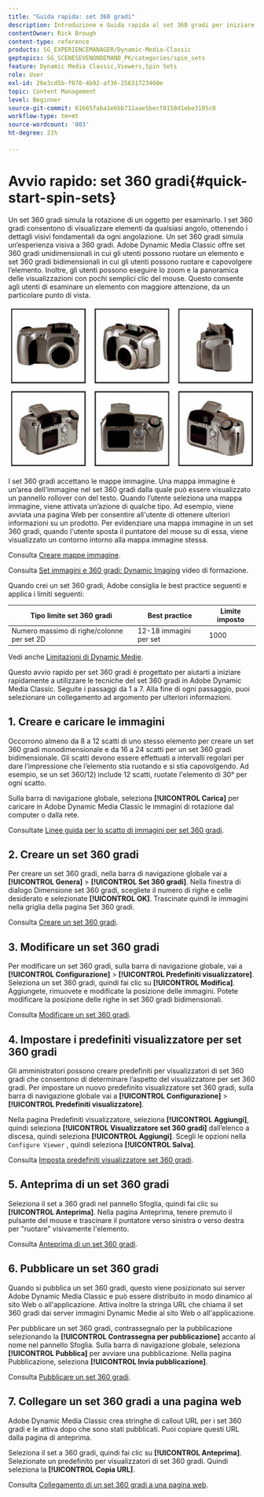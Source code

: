 ```yaml
---
title: "Guida rapida: set 360 gradi"
description: Introduzione e Guida rapida al set 360 gradi per iniziare subito a utilizzare Adobe Dynamic Media Classic.
contentOwner: Rick Brough
content-type: reference
products: SG_EXPERIENCEMANAGER/Dynamic-Media-Classic
geptopics: SG_SCENESEVENONDEMAND_PK/categories/spin_sets
feature: Dynamic Media Classic,Viewers,Spin Sets
role: User
exl-id: 26e3cd5b-f070-4b92-af36-25631723460e
topic: Content Management
level: Beginner
source-git-commit: 61665faba1e6bb711aae5becf0150d1ebe3105c0
workflow-type: tm+mt
source-wordcount: '803'
ht-degree: 21%

---
```


# Avvio rapido: set 360 gradi{#quick-start-spin-sets}

Un set 360 gradi simula la rotazione di un oggetto per esaminarlo. I set 360 gradi consentono di visualizzare elementi da qualsiasi angolo, ottenendo i dettagli visivi fondamentali da ogni angolazione. Un set 360 gradi simula un’esperienza visiva a 360 gradi. Adobe Dynamic Media Classic offre set 360 gradi unidimensionali in cui gli utenti possono ruotare un elemento e set 360 gradi bidimensionali in cui gli utenti possono ruotare e capovolgere l’elemento. Inoltre, gli utenti possono eseguire lo zoom e la panoramica delle visualizzazioni con pochi semplici clic del mouse. Questo consente agli utenti di esaminare un elemento con maggiore attenzione, da un particolare punto di vista.

![Immagini per un set 360 gradi.](/help/using/assets/spin_set.png)

I set 360 gradi accettano le mappe immagine. Una mappa immagine è un’area dell’immagine nel set 360 gradi dalla quale può essere visualizzato un pannello rollover con del testo. Quando l’utente seleziona una mappa immagine, viene attivata un’azione di qualche tipo. Ad esempio, viene avviata una pagina Web per consentire all&#39;utente di ottenere ulteriori informazioni su un prodotto. Per evidenziare una mappa immagine in un set 360 gradi, quando l&#39;utente sposta il puntatore del mouse su di essa, viene visualizzato un contorno intorno alla mappa immagine stessa.

Consulta [Creare mappe immagine](creating-image-maps.md).

Consulta [Set immagini e 360 gradi: Dynamic Imaging](https://s7d5.scene7.com/s7viewers/html5/VideoViewer.html?videoserverurl=https://s7d5.scene7.com/is/content/&amp;emailurl=https://s7d5.scene7.com/s7/emailFriend&amp;serverUrl=https://s7d5.scene7.com/is/image/&amp;config=Scene7SharedAssets/Universal_HTML5_Video&amp;contenturl=https://s7d5.scene7.com/skins/&amp;asset=S7tutorials/556_Image%20&amp;%20Spin%20Sets_converted%20renamed_Dynamic%20Imaging-AVS) video di formazione.

Quando crei un set 360 gradi, Adobe consiglia le best practice seguenti e applica i limiti seguenti:

| Tipo limite set 360 gradi | Best practice | Limite imposto |
| --- | --- | --- |
| Numero massimo di righe/colonne per set 2D | 12-18 immagini per set | 1000 |

Vedi anche [Limitazioni di Dynamic Medie](/help/using/limitations.md).

Questo avvio rapido per set 360 gradi è progettato per aiutarti a iniziare rapidamente a utilizzare le tecniche del set 360 gradi in Adobe Dynamic Media Classic. Seguite i passaggi da 1 a 7. Alla fine di ogni passaggio, puoi selezionare un collegamento ad argomento per ulteriori informazioni.

## 1. Creare e caricare le immagini

Occorrono almeno da 8 a 12 scatti di uno stesso elemento per creare un set 360 gradi monodimensionale e da 16 a 24 scatti per un set 360 gradi bidimensionale. Gli scatti devono essere effettuati a intervalli regolari per dare l’impressione che l’elemento stia ruotando e si stia capovolgendo. Ad esempio, se un set 360/12) include 12 scatti, ruotate l&#39;elemento di 30° per ogni scatto.

Sulla barra di navigazione globale, seleziona **[!UICONTROL Carica]** per caricare in Adobe Dynamic Media Classic le immagini di rotazione dal computer o dalla rete.

Consultate [Linee guida per lo scatto di immagini per set 360 gradi](creating-spin-set.md#guidelines-for-shooting-spin-set-images).

## 2. Creare un set 360 gradi

Per creare un set 360 gradi, nella barra di navigazione globale vai a **[!UICONTROL Genera]** > **[!UICONTROL Set 360 gradi]**. Nella finestra di dialogo Dimensione set 360 gradi, scegliete il numero di righe e celle desiderato e selezionate **[!UICONTROL OK]**. Trascinate quindi le immagini nella griglia della pagina Set 360 gradi.

Consulta [Creare un set 360 gradi](creating-spin-set.md#creating-a-spin-set).

## 3. Modificare un set 360 gradi

Per modificare un set 360 gradi, sulla barra di navigazione globale, vai a **[!UICONTROL Configurazione]** > **[!UICONTROL Predefiniti visualizzatore]**. Seleziona un set 360 gradi, quindi fai clic su **[!UICONTROL Modifica]**. Aggiungete, rimuovete e modificate la posizione delle immagini. Potete modificare la posizione delle righe in set 360 gradi bidimensionali.

Consulta [Modificare un set 360 gradi](creating-spin-set.md#editing-a-spin-set).

## 4. Impostare i predefiniti visualizzatore per set 360 gradi

Gli amministratori possono creare predefiniti per visualizzatori di set 360 gradi che consentono di determinare l’aspetto del visualizzatore per set 360 gradi. Per impostare un nuovo predefinito visualizzatore set 360 gradi, sulla barra di navigazione globale vai a **[!UICONTROL Configurazione]** > **[!UICONTROL Predefiniti visualizzatore]**.

Nella pagina Predefiniti visualizzatore, seleziona **[!UICONTROL Aggiungi]**, quindi seleziona **[!UICONTROL Visualizzatore set 360 gradi]** dall’elenco a discesa, quindi seleziona **[!UICONTROL Aggiungi]**. Scegli le opzioni nella `Configure Viewer` , quindi seleziona **[!UICONTROL Salva]**.

Consulta [Imposta predefiniti visualizzatore set 360 gradi](setting-spin-set-viewer-presets.md#setting-up-spin-set-viewer-presets).

## 5. Anteprima di un set 360 gradi

Seleziona il set a 360 gradi nel pannello Sfoglia, quindi fai clic su **[!UICONTROL Anteprima]**. Nella pagina Anteprima, tenere premuto il pulsante del mouse e trascinare il puntatore verso sinistra o verso destra per &quot;ruotare&quot; visivamente l&#39;elemento.

Consulta [Anteprima di un set 360 gradi](previewing-spin-set.md#previewing-a-spin-set).

## 6. Pubblicare un set 360 gradi

Quando si pubblica un set 360 gradi, questo viene posizionato sui server Adobe Dynamic Media Classic e può essere distribuito in modo dinamico al sito Web o all&#39;applicazione. Attiva inoltre la stringa URL che chiama il set 360 gradi dai server immagini Dynamic Medie al sito Web o all&#39;applicazione.

Per pubblicare un set 360 gradi, contrassegnalo per la pubblicazione selezionando la **[!UICONTROL Contrassegna per pubblicazione]** accanto al nome nel pannello Sfoglia. Sulla barra di navigazione globale, seleziona **[!UICONTROL Pubblica]** per avviare una pubblicazione. Nella pagina Pubblicazione, seleziona **[!UICONTROL Invia pubblicazione]**.

Consulta [Pubblicare un set 360 gradi](publishing-spin-set.md#publishing-a-spin-set).

## 7. Collegare un set 360 gradi a una pagina web

Adobe Dynamic Media Classic crea stringhe di callout URL per i set 360 gradi e le attiva dopo che sono stati pubblicati. Puoi copiare questi URL dalla pagina di anteprima.

Seleziona il set a 360 gradi, quindi fai clic su **[!UICONTROL Anteprima]**. Selezionate un predefinito per visualizzatori di set 360 gradi. Quindi seleziona la **[!UICONTROL Copia URL]**.

Consulta [Collegamento di un set 360 gradi a una pagina web](linking-spin-set-web-page.md#linking-a-spin-set-to-a-web-page).
